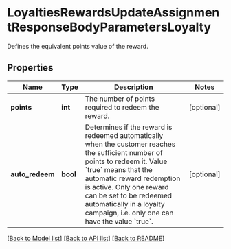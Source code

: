 # LoyaltiesRewardsUpdateAssignmentResponseBodyParametersLoyalty

Defines the equivalent points value of the reward.

## Properties

Name | Type | Description | Notes
------------ | ------------- | ------------- | -------------
**points** | **int** | The number of points required to redeem the reward. | [optional] 
**auto_redeem** | **bool** | Determines if the reward is redeemed automatically when the customer reaches the sufficient number of points to redeem it. Value &#x60;true&#x60; means that the automatic reward redemption is active. Only one reward can be set to be redeemed automatically in a loyalty campaign, i.e. only one can have the value &#x60;true&#x60;. | [optional] 

[[Back to Model list]](../README.md#documentation-for-models) [[Back to API list]](../README.md#documentation-for-api-endpoints) [[Back to README]](../README.md)


